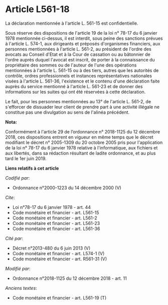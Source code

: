 # Article L561-18

La déclaration mentionnée à l'article L. 561-15 est confidentielle.

Sous réserve des dispositions de l'article 19 de la loi n° 78-17 du 6 janvier 1978 mentionnée ci-dessus, il est interdit,
sous peine des sanctions prévues à l'article L. 574-1, aux dirigeants et préposés d'organismes financiers, aux personnes
mentionnées à l'article L. 561-2, au président de l'ordre des avocats au Conseil d'Etat et à la Cour de cassation ou au
bâtonnier de l'ordre auprès duquel l'avocat est inscrit, de porter à la connaissance du propriétaire des sommes ou de
l'auteur de l'une des opérations mentionnées à l'article L. 561-15 ou à des tiers, autres que les autorités de contrôle,
ordres professionnels et instances représentatives nationales visées à l'article L. 561-36, l'existence et le contenu d'une
déclaration faite auprès du service mentionné à l'article L. 561-23 et de donner des informations sur les suites qui ont été
réservées à cette déclaration.

Le fait, pour les personnes mentionnées au 13° de l'article L. 561-2, de s'efforcer de dissuader leur client de prendre part
à une activité illégale ne constitue pas une divulgation au sens de l'alinéa précédent.

**Nota:**

Conformément à l'article 29 de l’ordonnance n° 2018-1125 du 12 décembre 2018, ces dispositions entrent en vigueur en même
temps que le décret modifiant le décret n° 2005-1309 du 20 octobre 2005 pris pour l'application de la loi n° 78-17 du 6
janvier 1978 relative à l'informatique, aux fichiers et aux libertés, dans sa rédaction résultant de ladite ordonnance, et au
plus tard le 1er juin 2019.

**Liens relatifs à cet article**

_Codifié par_:

  - Ordonnance n°2000-1223 du 14 décembre 2000 (V)

_Cite_:

  - Loi n°78-17 du 6 janvier 1978 - art. 44
  - Code monétaire et financier - art. L561-15
  - Code monétaire et financier - art. L561-2
  - Code monétaire et financier - art. L561-23
  - Code monétaire et financier - art. L561-36

_Cité par_:

  - Décret n°2013-480 du 6 juin 2013 (V)
  - Code monétaire et financier - art. L574-1 (V)
  - Code monétaire et financier - art. R561-31 (V)

_Modifié par_:

  - Ordonnance n°2018-1125 du 12 décembre 2018 - art. 11

_Anciens textes_:

  - Code monétaire et financier - art. L561-19 (T)
